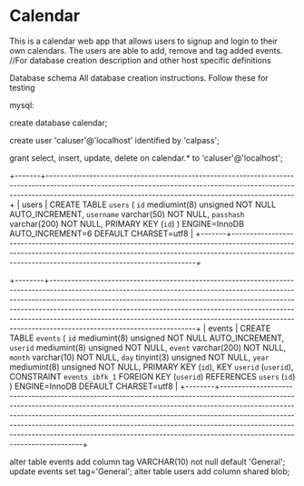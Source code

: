 # Calendar
This is a calendar web app that allows users to signup and login to their own calendars. The users are able to add, remove and tag added events.
//For database creation description and other host specific definitions

Database schema
All database creation instructions. Follow these for testing


mysql:

create database calendar;

create user 'caluser'@'localhost' identified by 'calpass';

grant select, insert, update, delete on calendar.* to 'caluser'@'localhost';

+-------+--------------------------------------------------------------------------------------------------------------------------------------------------------------------------------------------------------------------------------+
| users | CREATE TABLE `users` (
  `id` mediumint(8) unsigned NOT NULL AUTO_INCREMENT,
  `username` varchar(50) NOT NULL,
  `passhash` varchar(200) NOT NULL,
  PRIMARY KEY (`id`)
) ENGINE=InnoDB AUTO_INCREMENT=6 DEFAULT CHARSET=utf8 |
+-------+--------------------------------------------------------------------------------------------------------------------------------------------------------------------------------------------------------------------------------+


+--------+----------------------------------------------------------------------------------------------------------------------------------------------------------------------------------------------------------------------------------------------------------------------------------------------------------------------------------------------------------------------------------------------------------------------------------------------+
| events | CREATE TABLE `events` (
  `id` mediumint(8) unsigned NOT NULL AUTO_INCREMENT,
  `userid` mediumint(8) unsigned NOT NULL,
  `event` varchar(200) NOT NULL,
  `month` varchar(10) NOT NULL,
  `day` tinyint(3) unsigned NOT NULL,
  `year` mediumint(8) unsigned NOT NULL,
  PRIMARY KEY (`id`),
  KEY `userid` (`userid`),
  CONSTRAINT `events_ibfk_1` FOREIGN KEY (`userid`) REFERENCES `users` (`id`)
) ENGINE=InnoDB DEFAULT CHARSET=utf8 |
+--------+----------------------------------------------------------------------------------------------------------------------------------------------------------------------------------------------------------------------------------------------------------------------------------------------------------------------------------------------------------------------------------------------------------------------------------------------+

alter table events add column tag VARCHAR(10) not null default 'General';
update events set tag='General';
alter table users add column shared blob;



